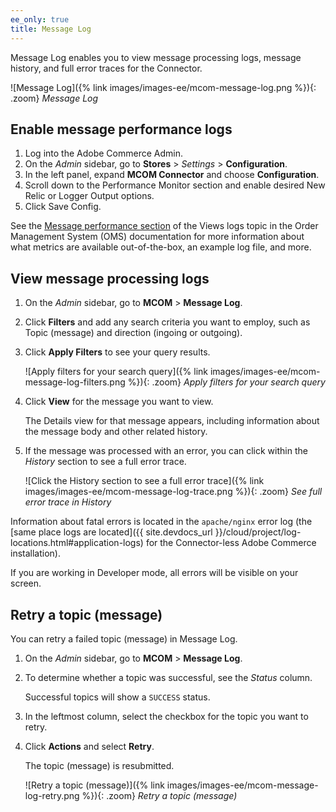 ```yaml
---
ee_only: true
title: Message Log
---
```


Message Log enables you to view message processing logs, message history, and full error traces for the Connector.

![Message Log]({% link images/images-ee/mcom-message-log.png %}){: .zoom}
_Message Log_

## Enable message performance logs

1. Log into the Adobe Commerce Admin.
1. On the _Admin_ sidebar, go to **Stores** > _Settings_ > **Configuration**.
1. In the left panel, expand **MCOM Connector** and choose **Configuration**.
1. Scroll down to the Performance Monitor section and enable desired New Relic or Logger Output options.
1. Click <span class="btn">Save Config</span>.

See the [Message performance section](https://omsdocs.magento.com/integration/connector/view-logs/#message-performance) of the Views logs topic in the Order Management System (OMS) documentation for more information about what metrics are available out-of-the-box, an example log file, and more.

## View message processing logs

1. On the _Admin_ sidebar, go to **MCOM** > **Message Log**.
1. Click **Filters** and add any search criteria you want to employ, such as Topic (message) and direction (ingoing or outgoing).
1. Click **Apply Filters** to see your query results.

   ![Apply filters for your search query]({% link images/images-ee/mcom-message-log-filters.png %}){: .zoom}
   _Apply filters for your search query_

1. Click **View** for the message you want to view.

   The Details view for that message appears, including information about the message body and other related history.

1. If the message was processed with an error, you can click within the _History_ section to see a full error trace.

   ![Click the History section to see a full error trace]({% link images/images-ee/mcom-message-log-trace.png %}){: .zoom}
   _See full error trace in History_

Information about fatal errors is located in the `apache/nginx` error log (the [same place logs are located]({{ site.devdocs_url }}/cloud/project/log-locations.html#application-logs) for the Connector-less Adobe Commerce installation).

If you are working in Developer mode, all errors will be visible on your screen.

## Retry a topic (message)

You can retry a failed topic (message) in Message Log.

1. On the _Admin_ sidebar, go to **MCOM** > **Message Log**.
1. To determine whether a topic was successful, see the _Status_ column.

   Successful topics will show a `SUCCESS` status.

1. In the leftmost column, select the checkbox for the topic you want to retry.
1. Click **Actions** and select **Retry**.

   The topic (message) is resubmitted.

   ![Retry a topic (message)]({% link images/images-ee/mcom-message-log-retry.png %}){: .zoom}
   _Retry a topic (message)_

